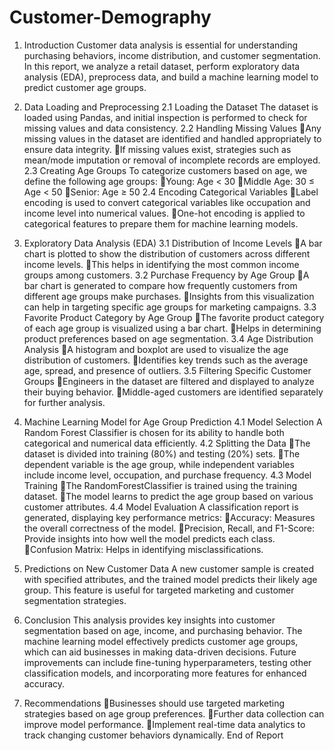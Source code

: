 # Customer-Demography

1. Introduction
Customer data analysis is essential for understanding purchasing behaviors, income distribution, and customer segmentation. In this report, we analyze a retail dataset, perform exploratory data analysis (EDA), preprocess data, and build a machine learning model to predict customer age groups.

2. Data Loading and Preprocessing
2.1 Loading the Dataset
The dataset is loaded using Pandas, and initial inspection is performed to check for missing values and data consistency.
2.2 Handling Missing Values
Any missing values in the dataset are identified and handled appropriately to ensure data integrity.
If missing values exist, strategies such as mean/mode imputation or removal of incomplete records are employed.
2.3 Creating Age Groups
To categorize customers based on age, we define the following age groups:
Young: Age < 30
Middle Age: 30 ≤ Age < 50
Senior: Age ≥ 50
2.4 Encoding Categorical Variables
Label encoding is used to convert categorical variables like occupation and income level into numerical values.
One-hot encoding is applied to categorical features to prepare them for machine learning models.

3. Exploratory Data Analysis (EDA)
3.1 Distribution of Income Levels
A bar chart is plotted to show the distribution of customers across different income levels.
This helps in identifying the most common income groups among customers.
3.2 Purchase Frequency by Age Group
A bar chart is generated to compare how frequently customers from different age groups make purchases.
Insights from this visualization can help in targeting specific age groups for marketing campaigns.
3.3 Favorite Product Category by Age Group
The favorite product category of each age group is visualized using a bar chart.
Helps in determining product preferences based on age segmentation.
3.4 Age Distribution Analysis
A histogram and boxplot are used to visualize the age distribution of customers.
Identifies key trends such as the average age, spread, and presence of outliers.
3.5 Filtering Specific Customer Groups
Engineers in the dataset are filtered and displayed to analyze their buying behavior.
Middle-aged customers are identified separately for further analysis.

4. Machine Learning Model for Age Group Prediction
4.1 Model Selection
A Random Forest Classifier is chosen for its ability to handle both categorical and numerical data efficiently.
4.2 Splitting the Data
The dataset is divided into training (80%) and testing (20%) sets.
The dependent variable is the age group, while independent variables include income level, occupation, and purchase frequency.
4.3 Model Training
The RandomForestClassifier is trained using the training dataset.
The model learns to predict the age group based on various customer attributes.
4.4 Model Evaluation
A classification report is generated, displaying key performance metrics:
Accuracy: Measures the overall correctness of the model.
Precision, Recall, and F1-Score: Provide insights into how well the model predicts each class.
Confusion Matrix: Helps in identifying misclassifications.

5. Predictions on New Customer Data
A new customer sample is created with specified attributes, and the trained model predicts their likely age group. This feature is useful for targeted marketing and customer segmentation strategies.

6. Conclusion
This analysis provides key insights into customer segmentation based on age, income, and purchasing behavior. The machine learning model effectively predicts customer age groups, which can aid businesses in making data-driven decisions. Future improvements can include fine-tuning hyperparameters, testing other classification models, and incorporating more features for enhanced accuracy.

7. Recommendations
Businesses should use targeted marketing strategies based on age group preferences.
Further data collection can improve model performance.
Implement real-time data analytics to track changing customer behaviors dynamically.
End of Report
